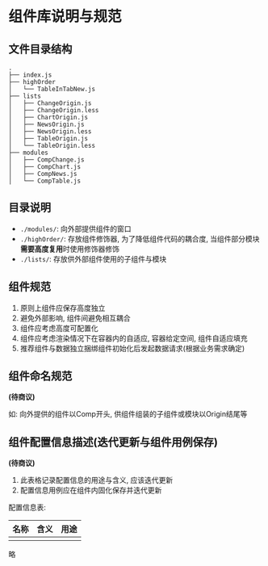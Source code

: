 # 组件库说明与规范

## 文件目录结构

```
.
├── index.js
├── highOrder
│   └── TableInTabNew.js
├── lists
│   ├── ChangeOrigin.js
│   ├── ChangeOrigin.less
│   ├── ChartOrigin.js
│   ├── NewsOrigin.js
│   ├── NewsOrigin.less
│   ├── TableOrigin.js
│   └── TableOrigin.less
├── modules
│   ├── CompChange.js
│   ├── CompChart.js
│   ├── CompNews.js
│   └── CompTable.js
```

## 目录说明

* `./modules/`: 向外部提供组件的窗口
* `./highOrder/`: 存放组件修饰器, 为了降低组件代码的耦合度, 当组件部分模块**需要高度复用**时使用修饰器修饰
* `./lists/`: 存放供外部组件使用的子组件与模块

## 组件规范

1. 原则上组件应保存高度独立
2. 避免外部影响, 组件间避免相互耦合
3. 组件应考虑高度可配置化
4. 组件应考虑渲染情况下在容器内的自适应, 容器给定空间, 组件自适应填充
5. 推荐组件与数据独立捆绑组件初始化后发起数据请求(根据业务需求确定)

## 组件命名规范

**(待商议)**

如: 向外提供的组件以Comp开头, 供组件组装的子组件或模块以Origin结尾等

## 组件配置信息描述(迭代更新与组件用例保存)

**(待商议)**

1. 此表格记录配置信息的用途与含义, 应该迭代更新
2. 配置信息用例应在组件内固化保存并迭代更新

配置信息表:

名称 | 含义 | 用途
:--: | :--: | :--:
|||

略

